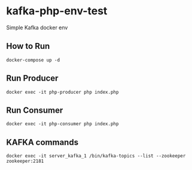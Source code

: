 # kafka-php-env-test
Simple Kafka docker env


## How to Run

```
docker-compose up -d
```

## Run Producer

```
docker exec -it php-producer php index.php
``` 

## Run Consumer

```
docker exec -it php-consumer php index.php
``` 

## KAFKA commands

```
docker exec -it server_kafka_1 /bin/kafka-topics --list --zookeeper zookeeper:2181
```